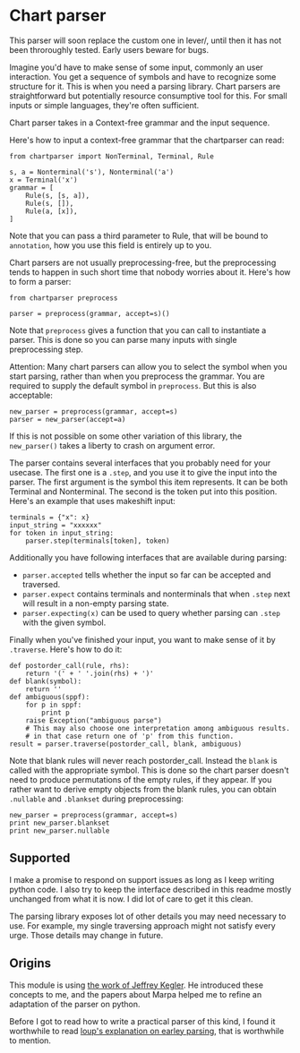# Chart parser

This parser will soon replace the custom one in lever/, until then it has not been throroughly tested. Early users beware for bugs.

Imagine you'd have to make sense of some input, commonly an user interaction. You get a sequence of symbols and have to recognize some structure for it. This is when you need a parsing library. Chart parsers are straightforward but potentially resource consumptive tool for this. For small inputs or simple languages, they're often sufficient.

Chart parser takes in a Context-free grammar and the input sequence.

Here's how to input a context-free grammar that the chartparser can read:

    from chartparser import NonTerminal, Terminal, Rule

    s, a = Nonterminal('s'), Nonterminal('a')
    x = Terminal('x')
    grammar = [
        Rule(s, [s, a]),
        Rule(s, []),
        Rule(a, [x]),
    ]

Note that you can pass a third parameter to Rule, that will be bound to `annotation`, how you use this field is entirely up to you.

Chart parsers are not usually preprocessing-free, but the preprocessing tends to happen in such short time that nobody worries about it. Here's how to form a parser:

    from chartparser preprocess

    parser = preprocess(grammar, accept=s)()

Note that `preprocess` gives a function that you can call to instantiate a parser. This is done so you can parse many inputs with single preprocessing step.

Attention: Many chart parsers can allow you to select the symbol when you start parsing, rather than when you preprocess the grammar. You are required to supply the default symbol in `preprocess`. But this is also acceptable:

    new_parser = preprocess(grammar, accept=s)
    parser = new_parser(accept=a)

If this is not possible on some other variation of this library, the `new_parser()` takes a liberty to crash on argument error.

The parser contains several interfaces that you probably need for your usecase. The first one is a `.step`, and you use it to give the input into the parser. The first argument is the symbol this item represents. It can be both Terminal and Nonterminal. The second is the token put into this position. Here's an example that uses makeshift input:

    terminals = {"x": x}
    input_string = "xxxxxx"
    for token in input_string:
        parser.step(terminals[token], token)

Additionally you have following interfaces that are available during parsing:

* `parser.accepted` tells whether the input so far can be accepted and traversed.
* `parser.expect` contains terminals and nonterminals that when `.step` next will result in a non-empty parsing state.
* `parser.expecting(x)` can be used to query whether parsing can `.step` with the given symbol.

Finally when you've finished your input, you want to make sense of it by `.traverse`. Here's how to do it:

    def postorder_call(rule, rhs):
        return '(' + ' '.join(rhs) + ')'
    def blank(symbol):
        return ''
    def ambiguous(sppf):
        for p in sppf:
            print p
        raise Exception("ambiguous parse")
        # This may also choose one interpretation among ambiguous results.
        # in that case return one of 'p' from this function.
    result = parser.traverse(postorder_call, blank, ambiguous)

Note that blank rules will never reach postorder_call. Instead the `blank` is called with the appropriate symbol. This is done so the chart parser doesn't need to produce permutations of the empty rules, if they appear. If you rather want to derive empty objects from the blank rules, you can obtain `.nullable` and `.blankset` during preprocessing:

    new_parser = preprocess(grammar, accept=s)
    print new_parser.blankset
    print new_parser.nullable

## Supported

I make a promise to respond on support issues as long as I keep writing python code. I also try to keep the interface described in this readme mostly unchanged from what it is now. I did lot of care to get it this clean.

The parsing library exposes lot of other details you may need necessary to use. For example, my single traversing approach might not satisfy every urge. Those details may change in future.

## Origins

This module is using [the work of Jeffrey Kegler](http://jeffreykegler.github.io/Marpa-web-site/). He introduced these concepts to me, and the papers about Marpa helped me to refine an adaptation of the parser on python.

Before I got to read how to write a practical parser of this kind, I found it worthwhile to read [loup's explanation on earley parsing](http://loup-vaillant.fr/tutorials/earley-parsing/), that is worthwhile to mention.
